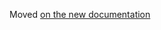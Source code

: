 Moved [on the new documentation](https://documentation.simplicite.io/documentation/operation/docker-tutorial)